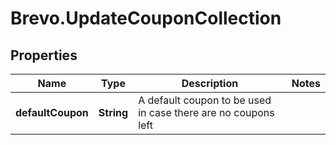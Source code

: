 # Brevo.UpdateCouponCollection

## Properties
Name | Type | Description | Notes
------------ | ------------- | ------------- | -------------
**defaultCoupon** | **String** | A default coupon to be used in case there are no coupons left | 


